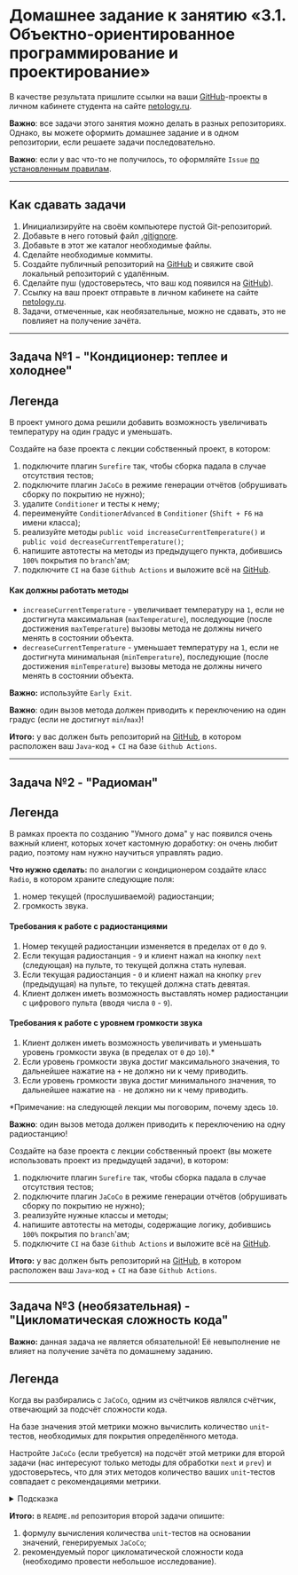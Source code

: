 # Домашнее задание к занятию «3.1. Объектно-ориентированное программирование и проектирование»

В качестве результата пришлите ссылки на ваши [GitHub](https://github.com/)-проекты в личном кабинете студента на сайте [netology.ru](https://netology.ru).

**Важно**: все задачи этого занятия можно делать в разных репозиториях. Однако, вы можете оформить домашнее задание и в одном репозитории, если решаете задачи последовательно.

**Важно**: если у вас что-то не получилось, то оформляйте `Issue` [по установленным правилам](../report-requirements.md).

---
## Как сдавать задачи

1. Инициализируйте на своём компьютере пустой Git-репозиторий.
1. Добавьте в него готовый файл [.gitignore](../.gitignore).
1. Добавьте в этот же каталог необходимые файлы.
1. Сделайте необходимые коммиты.
1. Создайте публичный репозиторий на [GitHub](https://github.com/) и свяжите свой локальный репозиторий с удалённым.
1. Сделайте пуш (удостоверьтесь, что ваш код появился на [GitHub](https://github.com/)).
1. Ссылку на ваш проект отправьте в личном кабинете на сайте [netology.ru](https://netology.ru).
1. Задачи, отмеченные, как необязательные, можно не сдавать, это не повлияет на получение зачёта.

---
## Задача №1 - "Кондиционер: теплее и холоднее"

## Легенда

В проект умного дома решили добавить возможность увеличивать температуру на один градус и уменьшать.

Создайте на базе проекта с лекции собственный проект, в котором:
1. подключите плагин `Surefire` так, чтобы сборка падала в случае отсутствия тестов;
1. подключите плагин `JaCoCo` в режиме генерации отчётов (обрушивать сборку по покрытию не нужно);
1. удалите `Conditioner` и тесты к нему;
1. переименуйте `ConditionerAdvanced` в `Conditioner` (`Shift + F6` на имени класса);
1. реализуйте методы `public void increaseCurrentTemperature()` и `public void decreaseCurrentTemperature()`;
1. напишите автотесты на методы из предыдущего пункта, добившись `100%` покрытия по `branch`'ам;
1. подключите `CI` на базе `Github Actions` и выложите всё на [GitHub](https://github.com/).

#### Как должны работать методы
* `increaseCurrentTemperature` - увеличивает температуру на `1`, если не достигнута максимальная (`maxTemperature`), последующие (после достижения `maxTemperature`) вызовы метода не должны ничего менять в состоянии объекта.
* `decreaseCurrentTemperature` - уменьшает температуру на `1`, если не достигнута минимальная (`minTemperature`), последующие (после достижения `minTemperature`) вызовы метода не должны ничего менять в состоянии объекта.

**Важно:** используйте `Early Exit`.

**Важно**: один вызов метода должен приводить к переключению на один градус (если не достигнут `min`/`max`)!

**Итого:** у вас должен быть репозиторий на [GitHub](https://github.com/), в котором расположен ваш `Java`-код + `CI` на базе `Github Actions`.

---
## Задача №2 - "Радиоман"

## Легенда

В рамках проекта по созданию "Умного дома" у нас появился очень важный клиент, которых хочет кастомную доработку: он очень любит радио, поэтому нам нужно научиться управлять радио.

**Что нужно сделать:** по аналогии с кондиционером создайте класс `Radio`, в котором храните следующие поля:
1. номер текущей (прослушиваемой) радиостанции;
1. громкость звука.

#### Требования к работе с радиостанциями
1. Номер текущей радиостанции изменяется в пределах от `0` до `9`.
1. Если текущая радиостанция - `9` и клиент нажал на кнопку `next` (следующая) на пульте, то текущей должна стать нулевая.
1. Если текущая радиостанция - `0` и клиент нажал на кнопку `prev` (предыдущая) на пульте, то текущей должна стать девятая.
1. Клиент должен иметь возможность выставлять номер радиостанции с цифрового пульта (вводя числа `0` - `9`).

#### Требования к работе с уровнем громкости звука
1. Клиент должен иметь возможность увеличивать и уменьшать уровень громкости звука (в пределах от `0` до `10`).*
1. Если уровень громкости звука достиг максимального значения, то дальнейшее нажатие на `+` не должно ни к чему приводить.
1. Если уровень громкости звука достиг минимального значения, то дальнейшее нажатие на `-` не должно ни к чему приводить.

*Примечание: на следующей лекции мы поговорим, почему здесь `10`.

**Важно**: один вызов метода должен приводить к переключению на одну радиостанцию!

Создайте на базе проекта с лекции собственный проект (вы можете использовать проект из предыдущей задачи), в котором:
1. подключите плагин `Surefire` так, чтобы сборка падала в случае отсутствия тестов;
1. подключите плагин `JaCoCo` в режиме генерации отчётов (обрушивать сборку по покрытию не нужно);
1. реализуйте нужные классы и методы;
1. напишите автотесты на методы, содержащие логику, добившись `100%` покрытия по `branch`'ам;
1. подключите `CI` на базе `Github Actions` и выложите всё на [GitHub](https://github.com/).

**Итого:** у вас должен быть репозиторий на [GitHub](https://github.com/), в котором расположен ваш `Java`-код + `CI` на базе `Github Actions`.

---
## Задача №3 (необязательная) - "Цикломатическая сложность кода"

**Важно:** данная задача не является обязательной! Её невыполнение не влияет на получение зачёта по домашнему заданию.

## Легенда

Когда вы разбирались с `JaCoCo`, одним из счётчиков являлся счётчик, отвечающий за подсчёт сложности кода.

На базе значения этой метрики можно вычислить количество `unit`-тестов, необходимых для покрытия определённого метода.

Настройте `JaCoCo` (если требуется) на подсчёт этой метрики для второй задачи (нас интересуют только методы для обработки `next` и `prev`) и удостоверьтесь, что для этих методов количество ваших `unit`-тестов совпадает с рекомендациями метрики.

<details>
  <summary>Подсказка</summary>
  
В качестве отправной точки при проведении ваших исследований используйте:
1. Википедию ([статью](https://ru.wikipedia.org/wiki/%D0%A6%D0%B8%D0%BA%D0%BB%D0%BE%D0%BC%D0%B0%D1%82%D0%B8%D1%87%D0%B5%D1%81%D0%BA%D0%B0%D1%8F_%D1%81%D0%BB%D0%BE%D0%B6%D0%BD%D0%BE%D1%81%D1%82%D1%8C) о цикломатической сложности кода);
2. сайт [JaCoCo](https://www.jacoco.org/jacoco/trunk/index.html);
3. [другие](https://link.medium.com/KMI797mBE9) источники.
  
</details>

**Итого:** в `README.md` репозитория второй задачи опишите:
1. формулу вычисления количества `unit`-тестов на основании значений, генерируемых `JaCoCo`;
1. рекомендуемый порог цикломатической сложности кода (необходимо провести небольшое исследование).
